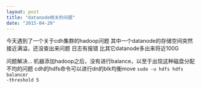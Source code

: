 ```yaml
---
layout: post
title: "datanode相关的问题"
date: "2015-04-20"
---
```


今天遇到了一个关于cdh集群的hadoop问题
其中一个datanode的存储空间突然接近满溢，还没查出来问题
日志有报错
比其它datanode多出来将近100G


问题解决...
机器添加hadoop之后，没有进行balance，以至于出现这种磁盘分配不均的问题
cdh的hdfs命令可以进行dn的blk均衡move
<code>sudo -u hdfs hdfs balancer -threshold 5</code>
